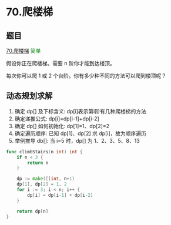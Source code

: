 # 70.爬楼梯

## 题目

[70.爬楼梯](https://leetcode.cn/problems/climbing-stairs/description/) <span style="color: green;">简单</span>

假设你正在爬楼梯。需要 n 阶你才能到达楼顶。

每次你可以爬 1 或 2 个台阶。你有多少种不同的方法可以爬到楼顶呢？

## 动态规划求解

1. 确定 dp[] 及下标含义: dp[i]表示第i阶有几种爬楼梯的方法
2. 确定递推公式: dp[i]=dp[i-1]+dp[i-2]
3. 确定 dp[] 如何初始化: dp[1]=1、dp[2]=2
4. 确定遍历顺序: 已知 dp[1]、dp[2] 求 dp[i]，故为顺序遍历
5. 举例推导 db[]: 当 i=5 时，dp[] 为 1、2、3、5、8、13

```go
func climbStairs(n int) int {
	if n < 3 {
		return n
	}

	dp := make([]int, n+1)
	dp[1], dp[2] = 1, 2
	for i := 3; i < n; i++ {
		dp[i] = dp[i-1] + dp[i-2]
	}

	return dp[n]
}
```
